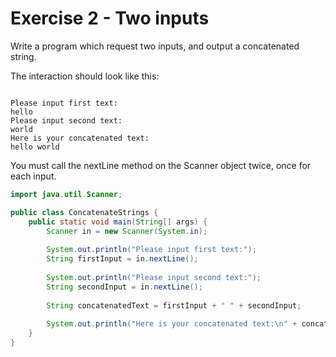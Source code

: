 ﻿# Exercise 2 - Two inputs

Write a program which request two inputs, and output a concatenated string.

The interaction should look like this:

```console

Please input first text:
hello
Please input second text:
world
Here is your concatenated text:
hello world
```

<hint title="Hint 1">

You must call the nextLine method on the Scanner object twice, once for each input.

</hint>


<hint title="Solution">

```java
import java.util.Scanner;

public class ConcatenateStrings {
    public static void main(String[] args) {
        Scanner in = new Scanner(System.in);
        
        System.out.println("Please input first text:");
        String firstInput = in.nextLine();
        
        System.out.println("Please input second text:");
        String secondInput = in.nextLine();
        
        String concatenatedText = firstInput + " " + secondInput;
        
        System.out.println("Here is your concatenated text:\n" + concatenatedText);
    }
}
```
</hint>

